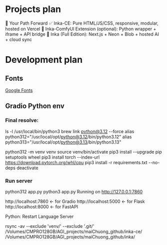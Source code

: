 # Projects plan
🔮 Your Path Forward
    ✅ Inka-CE: Pure HTML/JS/CSS, responsive, modular, hosted on Vercel
    🔄 Inka-ComfyUI Extension (optional): Python wrapper + iframe + API bridge
    🚀 Inka (Full Edition): Next.js + Neon + Blob + hosted AI + cloud sync
# Development plan
## Fonts
[Google Fonts](https://fonts.google.com/icons?icon.size=24&icon.color=%235f6368&icon.query=Loading&icon.set=Material+Icons&icon.style=Filled)

## Gradio Python env
### Final resolve:
ls -l /usr/local/bin/python3
brew link python@3.12 --force
alias python312="/usr/local/opt/python@3.12/bin/python3.12"
alias python313="/usr/local/opt/python@3.13/bin/python3.13"

python312 -m venv venv
source venv/bin/activate
pip3 install --upgrade pip setuptools wheel
pip3 install torch --index-url https://download.pytorch.org/whl/cpu
pip3 install -r requirements.txt --no-deps
deactivate


### Run server
python312 app.py
python3 app.py
Running on http://127.0.0.1:7860


http://localhost:7860  ← for Gradio
http://localhost:5000  ← for Flask
http://localhost:8000  ← for FastAPI

Python: Restart Language Server

rsync -av --exclude 'venv/' --exclude '.git/' /Volumes/CMPRO128GB/AGI_projects/maiChuong_github/inka-ce/ /Volumes/CMPRO128GB/AGI_projects/maiChuong_github/inka/
